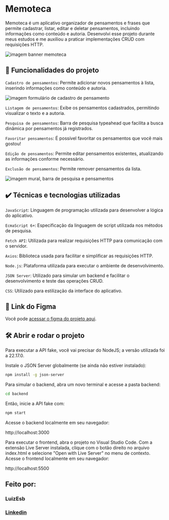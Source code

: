 # Memoteca

Memoteca é um aplicativo organizador de pensamentos e frases que permite cadastrar, listar, editar e deletar pensamentos, incluindo informações como conteúdo e autoria. Desenvolvi esse projeto durante meus estudos e me auxiliou a praticar implementações CRUD com requisições HTTP.

![imagem banner memoteca](https://i.imgur.com/w3Jn3Hq.png)

## 🔨 Funcionalidades do projeto

`Cadastro de pensamentos`: Permite adicionar novos pensamentos à lista, inserindo informações como conteúdo e autoria.

![imagem formulário de cadastro de pensamento](https://i.imgur.com/1fmKwFq.png)

`Listagem de pensamentos`: Exibe os pensamentos cadastrados, permitindo visualizar o texto e a autoria.

`Pesquisa de pensamentos`: Barra de pesquisa typeahead que facilita a busca dinâmica por pensamentos já registrados.

`Favoritar pensamentos`: É possível favoritar os pensamentos que você mais gostou!

`Edição de pensamentos`: Permite editar pensamentos existentes, atualizando as informações conforme necessário.

`Exclusão de pensamentos`: Permite remover pensamentos da lista.

![imagem mural, barra de pesquisa e pensamentos](https://i.imgur.com/ZXp25k1.png)

## ✔️ Técnicas e tecnologias utilizadas

`JavaScript`: Linguagem de programação utilizada para desenvolver a lógica do aplicativo.

`EcmaScript 6+`: Especificação da linguagem de script utilizada nos métodos de pesquisa.

`Fetch API`: Utilizada para realizar requisições HTTP para comunicação com o servidor.

`Axios`: Biblioteca usada para facilitar e simplificar as requisições HTTP.

`Node.js`: Plataforma utilizada para executar o ambiente de desenvolvimento.

`JSON Server`: Utilizado para simular um backend e facilitar o desenvolvimento e teste das operações CRUD.

`CSS`: Utilizado para estilização da interface do aplicativo.


## 📁 Link do Figma

Você pode [acessar o figma do projeto aqui](https://www.figma.com/design/Sz1gmmemxqcB3amInL4Ndp/Rebrand-Memoteca-%7C-Curso-CRUD?node-id=148-26&t=FpdmfbiM1i1s6REQ-0).

## 🛠️ Abrir e rodar o projeto

Para executar a API fake, você vai precisar do NodeJS; a versão utilizada foi a 22.17.0.

Instale o JSON Server globalmente (se ainda não estiver instalado):

```bash
npm install -g json-server
```

Para simular o backend, abra um novo terminal e acesse a pasta backend:

```bash
cd backend
```

Então, inicie a API fake com:

```bash
npm start
```

Acesse o backend localmente em seu navegador:

http://localhost:3000

Para executar o frontend, abra o projeto no Visual Studio Code. Com a extensão Live Server instalada, clique com o botão direito no arquivo index.html e selecione "Open with Live Server" no menu de contexto.
Acesse o frontend localmente em seu navegador:

http://localhost:5500

## Feito por:

### LuizEsb

### [Linkedin](https://www.linkedin.com/in/luiz-felipe-esboldrim-9942a0345/)
